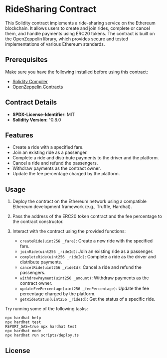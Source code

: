# RideSharing Contract

This Solidity contract implements a ride-sharing service on the Ethereum blockchain. It allows users to create and join rides, complete or cancel them, and handle payments using ERC20 tokens. The contract is built on the OpenZeppelin library, which provides secure and tested implementations of various Ethereum standards.

## Prerequisites

Make sure you have the following installed before using this contract:

- [Solidity Compiler](https://soliditylang.org/)
- [OpenZeppelin Contracts](https://github.com/OpenZeppelin/openzeppelin-contracts)

## Contract Details

- **SPDX-License-Identifier**: MIT
- **Solidity Version**: ^0.8.0

## Features

- Create a ride with a specified fare.
- Join an existing ride as a passenger.
- Complete a ride and distribute payments to the driver and the platform.
- Cancel a ride and refund the passengers.
- Withdraw payments as the contract owner.
- Update the fee percentage charged by the platform.

## Usage

1. Deploy the contract on the Ethereum network using a compatible Ethereum development framework (e.g., Truffle, Hardhat).

2. Pass the address of the ERC20 token contract and the fee percentage to the contract constructor.

3. Interact with the contract using the provided functions:
   - `createRide(uint256 _fare)`: Create a new ride with the specified fare.
   - `joinRide(uint256 _rideId)`: Join an existing ride as a passenger.
   - `completeRide(uint256 _rideId)`: Complete a ride as the driver and distribute payments.
   - `cancelRide(uint256 _rideId)`: Cancel a ride and refund the passengers.
   - `withdrawPayment(uint256 _amount)`: Withdraw payments as the contract owner.
   - `updateFeePercentage(uint256 _feePercentage)`: Update the fee percentage charged by the platform.
   - `getRideStatus(uint256 _rideId)`: Get the status of a specific ride.


Try running some of the following tasks:

```shell
npx hardhat help
npx hardhat test
REPORT_GAS=true npx hardhat test
npx hardhat node
npx hardhat run scripts/deploy.ts
```

## License


